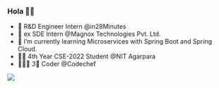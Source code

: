 ### Hola 👋👀


- 🔭 R&D Engineer Intern @in28Minutes 
- 🎃 ex SDE Intern @Magnox Technologies Pvt. Ltd.
- 🌱 I’m currently learning Microservices with Spring Boot and Spring Cloud.
- 💁🏻 4th Year CSE-2022 Student @NIT Agarpara
- 🦸🏻‍♂️ 3🌟 Coder @Codechef

<!--
**debrupofficial365/debrupofficial365** is a ✨ _special_ ✨ repository because its `README.md` (this file) appears on your GitHub profile.

Here are some ideas to get you started:

- 🔭 I’m currently working on ...
- 🌱 I’m currently learning ...
- 👯 I’m looking to collaborate on ...
- 🤔 I’m looking for help with ...
- 💬 Ask me about ...
- 📫 How to reach me: ...
- 😄 Pronouns: ...
- ⚡ Fun fact: ...
- 
-->


<img src="https://github-readme-stats.vercel.app/api?username=debrupofficial365&&show_icons=true&title_color=ffffff&icon_color=bb2acf&text_color=daf7dc&bg_color=151515">
